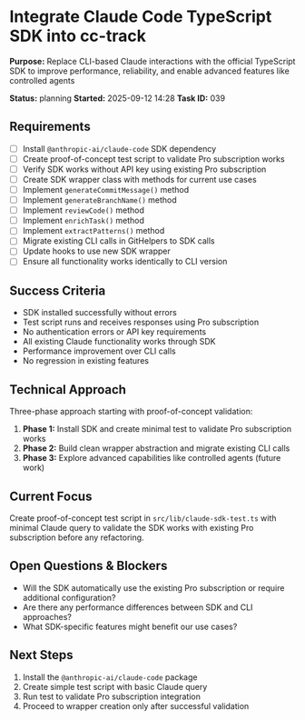 # Integrate Claude Code TypeScript SDK into cc-track

**Purpose:** Replace CLI-based Claude interactions with the official TypeScript SDK to improve performance, reliability, and enable advanced features like controlled agents

**Status:** planning
**Started:** 2025-09-12 14:28
**Task ID:** 039

## Requirements
- [ ] Install `@anthropic-ai/claude-code` SDK dependency
- [ ] Create proof-of-concept test script to validate Pro subscription works
- [ ] Verify SDK works without API key using existing Pro subscription
- [ ] Create SDK wrapper class with methods for current use cases
- [ ] Implement `generateCommitMessage()` method
- [ ] Implement `generateBranchName()` method  
- [ ] Implement `reviewCode()` method
- [ ] Implement `enrichTask()` method
- [ ] Implement `extractPatterns()` method
- [ ] Migrate existing CLI calls in GitHelpers to SDK calls
- [ ] Update hooks to use new SDK wrapper
- [ ] Ensure all functionality works identically to CLI version

## Success Criteria
- SDK installed successfully without errors
- Test script runs and receives responses using Pro subscription
- No authentication errors or API key requirements
- All existing Claude functionality works through SDK
- Performance improvement over CLI calls
- No regression in existing features

## Technical Approach
Three-phase approach starting with proof-of-concept validation:
1. **Phase 1:** Install SDK and create minimal test to validate Pro subscription works
2. **Phase 2:** Build clean wrapper abstraction and migrate existing CLI calls  
3. **Phase 3:** Explore advanced capabilities like controlled agents (future work)

## Current Focus
Create proof-of-concept test script in `src/lib/claude-sdk-test.ts` with minimal Claude query to validate the SDK works with existing Pro subscription before any refactoring.

## Open Questions & Blockers
- Will the SDK automatically use the existing Pro subscription or require additional configuration?
- Are there any performance differences between SDK and CLI approaches?
- What SDK-specific features might benefit our use cases?

## Next Steps
1. Install the `@anthropic-ai/claude-code` package
2. Create simple test script with basic Claude query
3. Run test to validate Pro subscription integration
4. Proceed to wrapper creation only after successful validation

<!-- github_issue: 18 -->
<!-- github_url: https://github.com/cahaseler/cc-track/issues/18 -->
<!-- issue_branch: 18-integrate-claude-code-typescript-sdk-into-cc-track -->